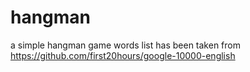 # hangman
a simple hangman game
words list has been taken from https://github.com/first20hours/google-10000-english
